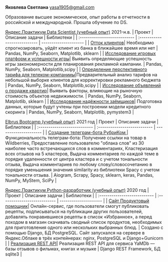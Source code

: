 **Яковлева Светлана**
<yasa1905@gmail.com>

Образование высшее экономическое, опыт работы в отчетности в российской и международной. Прошла обучение по DS.
 
[Яндекс.Практикум Data Scientist (учебный опыт)]( https://practicum.yandex.ru/data-scientist/ "Яндекс.Практикум Data Scientist (учебный опыт)") 2021-н.в.
|  Проект |  Описание задачи | Библиотеки | 
| :--------------------------- | :--------------------------- | --------------------- |
| [Отток клиентов](https://github.com/SvetlanaY/customer_churn "Отток клиентов")| Необходимо спрогнозировать, уйдёт клиент из банка в ближайшее время или нет | Pandas, NumPy, Seaborn, Matplotlib, sklearn |
| [Исследование игровых платформ и успешности игры]( https://github.com/SvetlanaY/gaming_platforms "Исследование игровых платформ и успешности игры")| Выявить определяющие успешность игры закономерности для планирования рекламной кампании. | Pandas, NumPy, Seaborn, Matplotlib,scipy |
| [Определение перспективного тарифа для телеком-компанииы]( https://github.com/SvetlanaY/tarifs_for_telecom "Определение перспективного тарифа для телеком-компании")|Предварительный анализ тарифов на небольшой выборке клиентов для корректировки рекламного бюджета | Pandas, NumPy, Seaborn, Matplotlib,scipy | 
| [Исследование объявлений о продаже квартир]( https://github.com/SvetlanaY/research_of_apartments_for_sale "Исследование объявлений о продаже квартир")| Выявить факторы, влияющие на рыночную стоимость объектов недвижимости.  | Pandas, NumPy, Seaborn, Matplotlib, sklearn |
| [Исследование надёжности заёмщиков]( https://github.com/SvetlanaY/Investigation-of-the-borrower-s-trustworthiness "Исследование надёжности заёмщиковы")| Подготовка данных, которые будут учтены при построении модели кредитного скоринга  | Pandas, NumPy, Seaborn, Matplotlib, pymystem3 |



[Elbrus Bootcamp (учебный опыт)]( https://datascience.elbrusboot.camp/ "Elbrus Bootcamp (учебный опыт)") 2021 год
|  Проект |  Описание задачи | Библиотеки | 
| :--------------------------- | :--------------------------- | --------------------- |
| [Создание телеграм-бота РубриКом ](https://github.com/SvetlanaY/Wildberries_bot/tree/master "Проект по созданию телеграм-бота РубриКом ")| Функциональность телеграм-бота: Получение ссылки на товар в Wildberries, Предоставление пользователю "облака слов" из 30 наиболее часто встречающихся слов в комментариях, Кластеризация всех отзывов на 5 кластеров, Выдача комментариев по каждой теме в порядке удаленности от центра кластера и с учетом тональности отзыва, Выдача комментариев по любому слову/словосочетанию в порядке уменьшения значения similarity из библиотеки Spacy с учетом тональности отзыва. | Aiogram, Scrapy, Spacy, sklearn, keras, Pandas, NumPy, MyStem, SciPy |




[Яндекс.Практикум Python-разработчик (учебный опыт)]( https://praktikum.yandex.ru/profile/backend-developer// "Яндекс.Практикум Python (учебный опыт)") 2020 год
|  Проект |  Описание задачи | Библиотеки | 
| :--------------------------- | :--------------------------- | --------------------- |
| [Сайт Продуктовый помощник](https://github.com/SvetlanaY/foodgram-project "Сайт Продуктовый помощник")| Онлайн-сервис, где пользователи смогут публиковать рецепты, подписываться на публикации других пользователей, добавлять понравившиеся рецепты в список «Избранное», а перед походом в магазин скачивать сводный список продуктов, необходимых для приготовления одного или нескольких выбранных блюд. | Создано с помощью Django, БД PostgreSQL. Сайт запускался на сервере в Яндекс.Облаке в трёх контейнерах: nginx, PostgreSQL и Django+Gunicorn |
| [Реализация REST API]( https://github.com/SvetlanaY/api_yamdb "Реализация REST API")| Реализация REST API для сервиса YaMDb — базы отзывов о фильмах, книгах и музыке |  Django REST Framework, БД sqlite3 |




<!--
**SvetlanaY/SvetlanaY** is a ✨ _special_ ✨ repository because its `README.md` (this file) appears on your GitHub profile.

Here are some ideas to get you started:

- 🔭 I’m currently working on ...
- 🌱 I’m currently learning ...
- 👯 I’m looking to collaborate on ...
- 🤔 I’m looking for help with ...
- 💬 Ask me about ...
- 📫 How to reach me: ...
- 😄 Pronouns: ...
- ⚡ Fun fact: ...
-->
